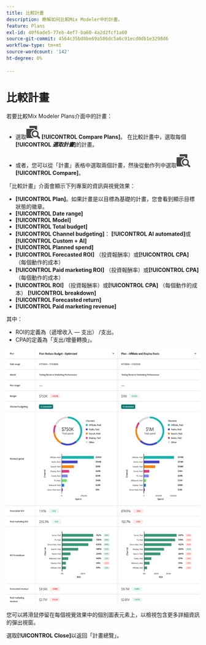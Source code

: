 ```yaml
---
title: 比較計畫
description: 瞭解如何比較Mix Modeler中的計畫。
feature: Plans
exl-id: 40f6ade5-77eb-4ef7-ba60-4a2d2fcf1a60
source-git-commit: 4564c35bd8be69a586dc5a6c91ecd0db1e3298d6
workflow-type: tm+mt
source-wordcount: '142'
ht-degree: 0%

---
```


# 比較計畫

若要比較Mix Modeler Plans介面中的計畫：

* 選取![比較](/help/assets/icons/Compare.svg) **[!UICONTROL Compare Plans]**。 在比較計畫中，選取每個&#x200B;**[!UICONTROL _選取計畫_]**&#x200B;的計畫。

* 或者，您可以從「計畫」表格中選取兩個計畫，然後從動作列中選取![比較](/help/assets/icons/Compare.svg) **[!UICONTROL Compare]**。

「比較計畫」介面會顯示下列專案的資訊與視覺效果：

* **[!UICONTROL Plan]**。如果計畫是以目標為基礎的計畫，您會看到顯示目標狀態的徽章。
* **[!UICONTROL Date range]**
* **[!UICONTROL Model]**
* **[!UICONTROL Total budget]**
* **[!UICONTROL Channel budgeting]**： **[!UICONTROL AI automated]**&#x200B;或&#x200B;**[!UICONTROL Custom + AI]**
* **[!UICONTROL Planned spend]**
* **[!UICONTROL Forecasted ROI]** （投資報酬率）或&#x200B;**[!UICONTROL CPA]** （每個動作的成本）
* **[!UICONTROL Paid marketing ROI]** （投資報酬率）或&#x200B;**[!UICONTROL CPA]** （每個動作的成本）
* **[!UICONTROL ROI]** （投資報酬率）或&#x200B;**[!UICONTROL CPA]** （每個動作的成本） **[!UICONTROL breakdown]**
* **[!UICONTROL Forecasted return]**
* **[!UICONTROL Paid marketing revenue]**

其中：

* ROI的定義為（遞增收入 — 支出） /支出。
* CPA的定義為「支出/增量轉換」。


![比較計畫](/help/assets/compare-plans.png)

您可以將滑鼠停留在每個視覺效果中的個別圖表元素上，以檢視包含更多詳細資訊的彈出視窗。

選取&#x200B;**[!UICONTROL Close]**&#x200B;以返回「計畫總覽」。
